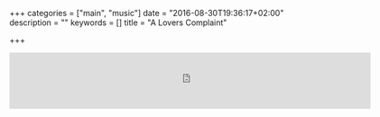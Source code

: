 +++
categories = ["main", "music"]
date = "2016-08-30T19:36:17+02:00"
description = ""
keywords = []
title = "A Lovers Complaint"

+++

<iframe frameborder="0" 
    style="border:none;width:640px;height:100px;" width="640" 
    height="100" 
    src="https://music.yandex.ru/iframe/#track/2812922/2413918/hide/cover/">Слушайте <a href='https://music.yandex.ru/album/2413918/track/2812922'>A Lovers Complaint</a> — <a href='https://music.yandex.ru/artist/201862'>Max Richter</a> на Яндекс.Музыке</iframe>

<!--more-->    